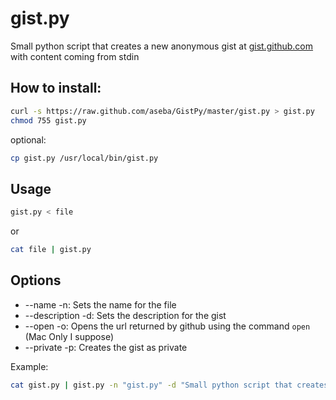 # gist.py

Small python script that creates a new anonymous gist at [gist.github.com](https://gist.github.com/) with content coming from
stdin

## How to install:

```bash
curl -s https://raw.github.com/aseba/GistPy/master/gist.py > gist.py
chmod 755 gist.py
```
optional:
```bash
cp gist.py /usr/local/bin/gist.py
```

## Usage
```bash
gist.py < file
```

or

```bash
cat file | gist.py
```

## Options
* --name -n: Sets the name for the file
* --description -d: Sets the description for the gist
* --open -o: Opens the url returned by github using the command `open` (Mac Only I suppose)
* --private -p: Creates the gist as private

Example:
```bash
cat gist.py | gist.py -n "gist.py" -d "Small python script that creates a new anonymous gist with content coming from stdin" -o -p
```

